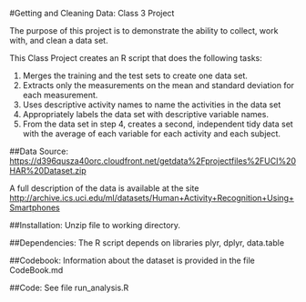 #Getting and Cleaning Data: Class 3 Project

The purpose of this project is to demonstrate the ability to collect, work with, and clean a data set. 

This Class Project creates an R script that does the following tasks:
 1. Merges the training and the test sets to create one data set.
 2. Extracts only the measurements on the mean and standard deviation for each measurement.
 3. Uses descriptive activity names to name the activities in the data set
 4. Appropriately labels the data set with descriptive variable names. 
 5. From the data set in step 4, creates a second, independent tidy data set with the average of each variable for each activity and each subject.

##Data Source: 
https://d396qusza40orc.cloudfront.net/getdata%2Fprojectfiles%2FUCI%20HAR%20Dataset.zip 

A full description of the data is available at the site 
http://archive.ics.uci.edu/ml/datasets/Human+Activity+Recognition+Using+Smartphones 

##Installation: 
Unzip file to working directory.

##Dependencies: 
The R script depends on libraries plyr, dplyr, data.table

##Codebook: 
Information about the dataset is provided in the file CodeBook.md

##Code: 
See file run_analysis.R
